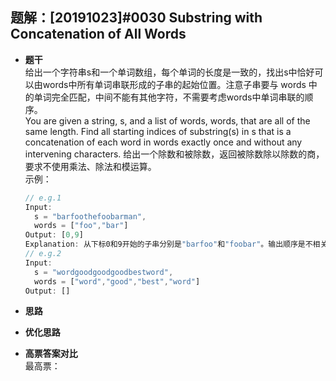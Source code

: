 ## 题解：[20191023]#0030 Substring with Concatenation of All Words
- **题干**   
给出一个字符串s和一个单词数组，每个单词的长度是一致的，找出s中恰好可以由words中所有单词串联形成的子串的起始位置。注意子串要与 words 中的单词完全匹配，中间不能有其他字符，不需要考虑words中单词串联的顺序。    
You are given a string, s, and a list of words, words, that are all of the same length. Find all starting indices of substring(s) in s that is a concatenation of each word in words exactly once and without any intervening characters.
给出一个除数和被除数，返回被除数除以除数的商，要求不使用乘法、除法和模运算。   
    示例：   
    ```javascript
    // e.g.1
    Input:
      s = "barfoothefoobarman",
      words = ["foo","bar"]
    Output: [0,9]
    Explanation: 从下标0和9开始的子串分别是"barfoo"和"foobar"。输出顺序是不相关的，即output可以为[9,0]
    // e.g.2
    Input:
      s = "wordgoodgoodgoodbestword",
      words = ["word","good","best","word"]
    Output: []
    ``` 
    
- **思路**   


- **优化思路**   
  

- **高票答案对比**   
最高票：